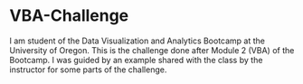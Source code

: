 # VBA-Challenge
I am student of the Data Visualization and Analytics Bootcamp at the University of Oregon. This is the challenge done after Module 2 (VBA) of the Bootcamp.
I was guided by an example shared with the class by the instructor for some parts of the challenge. 
